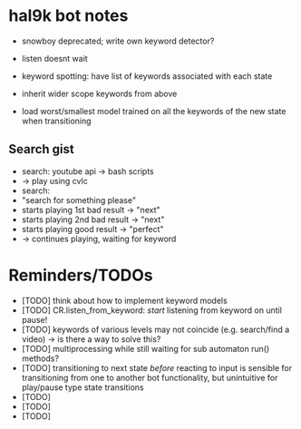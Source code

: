 # hal9k bot notes

* snowboy deprecated; write own keyword detector?
* listen doesnt wait

* keyword spotting: have list of keywords associated with each state
* inherit wider scope keywords from above
* load worst/smallest model trained on all the keywords of the new state when transitioning 

## Search gist

* search: youtube api -> bash scripts
* -> play using cvlc
* search: 
* "search for something please"
* starts playing 1st bad result -> "next"
* starts playing 2nd bad result -> "next"
* starts playing good result -> "perfect"
* -> continues playing, waiting for keyword


# Reminders/TODOs
* [TODO] think about how to implement keyword models
* [TODO] CR.listen_from_keyword: *start* listening from keyword on until pause!
* [TODO] keywords of various levels may not coincide (e.g. search/find a video) -> is there a way to solve this?
* [TODO] multiprocessing while still waiting for sub automaton run() methods?
* [TODO] transitioning to next state *before* reacting to input is sensible for transitioning from one to another bot functionality, but unintuitive for play/pause type state transitions
* [TODO] 
* [TODO] 
* [TODO] 
